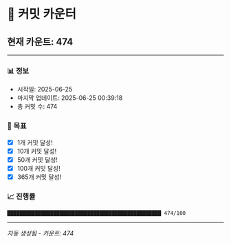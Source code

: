 # 🔢 커밋 카운터

## 현재 카운트: 474

---

### 📊 정보
- 시작일: 2025-06-25
- 마지막 업데이트: 2025-06-25 00:39:18
- 총 커밋 수: 474

### 🎯 목표
- [x] 1개 커밋 달성!
- [x] 10개 커밋 달성!
- [x] 50개 커밋 달성!
- [x] 100개 커밋 달성!
- [x] 365개 커밋 달성!

### 📈 진행률
```
██████████████████████████████████████████████████ 474/100
```

---
*자동 생성됨 - 카운트: 474*
